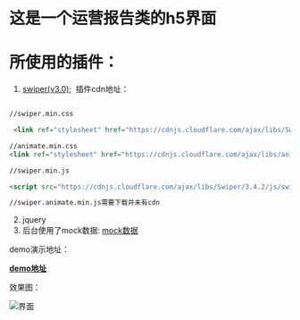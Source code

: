 # 这是一个运营报告类的h5界面

# 所使用的插件：

1. [swiper(v3.0)](http://www.swiper.com.cn/);
  插件cdn地址：
  
  ```html
  
  //swiper.min.css
  
  <link ref="stylesheet" href="https://cdnjs.cloudflare.com/ajax/libs/Swiper/3.4.2/css/swiper.min.css" />
  
  //animate.min.css
  <link ref="stylesheet" href="https://cdnjs.cloudflare.com/ajax/libs/animate.css/3.5.2/animate.min.css" />
  
  //swiper.min.js
  
  <script src="https://cdnjs.cloudflare.com/ajax/libs/Swiper/3.4.2/js/swiper.min.js"></script>
  
  //swiper.animate.min.js需要下载并未有cdn
 ```
2. jquery
3. 后台使用了mock数据: [mock数据](http://www.lhbzimo.cn:5000)

demo演示地址：

**[demo地址](http://www.lhbzimo.cn/operation-report/src/index.html)**

效果图：

![界面](http://oifsv5iji.bkt.clouddn.com/716DD6C6-C116-4228-B93E-CE6C3F07F824.png)
